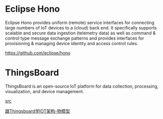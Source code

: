 
# Eclipse Hono

Eclipse Hono provides uniform (remote) service interfaces for connecting large numbers of IoT devices to a (cloud) back end. It specifically supports scalable and secure data ingestion (telemetry data) as well as command & control type message exchange patterns and provides interfaces for provisioning & managing device identity and access control rules.

https://github.com/eclipse/hono

# ThingsBoard

ThingsBoard is an open-source IoT platform for data collection, processing, visualization, and device management.

[src](https://github.com/thingsboard/thingsboard)

[跟Thingsboard学IOT架构-物模型](https://www.cnblogs.com/sanshengshui/p/10725330.html)
